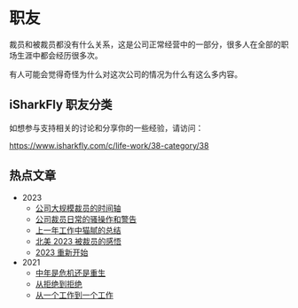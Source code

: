 # 职友

裁员和被裁员都没有什么关系，这是公司正常经营中的一部分，很多人在全部的职场生涯中都会经历很多次。

有人可能会觉得奇怪为什么对这次公司的情况为什么有这么多内容。

## iSharkFly 职友分类
如想参与支持相关的讨论和分享你的一些经验，请访问：

https://www.isharkfly.com/c/life-work/38-category/38


## 热点文章

- 2023
    - [公司大规模裁员的时间轴](/work/workplace/2023/timeline-for-layoff.md)
    - [公司裁员日常的骚操作和警告](/work/workplace/2023/daily-operation-layoff.md)
    - [上一年工作中猫腻的总结](/work/workplace/2023/last-year-workplace-issues.md)
    - [北美 2023 被裁员的感悟](/work/workplace/2023/north-america-2023-layoff.md)
    - [2023 重新开始](/work/workplace/2023/restart-2023.md)
- 2021
    - [中年是危机还是重生](https://www.isharkfly.com/t/topic/13434)
    - [从拒绝到拒绝](https://www.isharkfly.com/t/topic/13462)
    - [从一个工作到一个工作](https://www.isharkfly.com/t/topic/13461)
